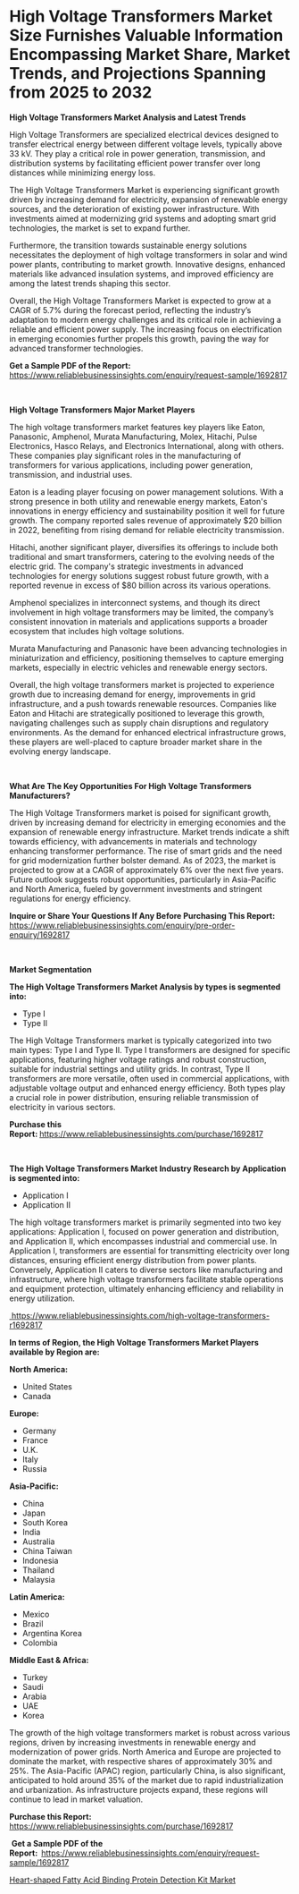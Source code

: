 <p><h1>High Voltage Transformers Market Size Furnishes Valuable Information Encompassing Market Share, Market Trends, and Projections Spanning from 2025 to 2032</h1></p><p><strong>High Voltage Transformers Market Analysis and Latest Trends</strong></p>
<p><p>High Voltage Transformers are specialized electrical devices designed to transfer electrical energy between different voltage levels, typically above 33 kV. They play a critical role in power generation, transmission, and distribution systems by facilitating efficient power transfer over long distances while minimizing energy loss. </p><p>The High Voltage Transformers Market is experiencing significant growth driven by increasing demand for electricity, expansion of renewable energy sources, and the deterioration of existing power infrastructure. With investments aimed at modernizing grid systems and adopting smart grid technologies, the market is set to expand further. </p><p>Furthermore, the transition towards sustainable energy solutions necessitates the deployment of high voltage transformers in solar and wind power plants, contributing to market growth. Innovative designs, enhanced materials like advanced insulation systems, and improved efficiency are among the latest trends shaping this sector. </p><p>Overall, the High Voltage Transformers Market is expected to grow at a CAGR of 5.7% during the forecast period, reflecting the industry’s adaptation to modern energy challenges and its critical role in achieving a reliable and efficient power supply. The increasing focus on electrification in emerging economies further propels this growth, paving the way for advanced transformer technologies.</p></p>
<p><strong>Get a Sample PDF of the Report:&nbsp;</strong> <a href="https://www.reliablebusinessinsights.com/enquiry/request-sample/1692817?utm_campaign=2302&utm_medium=2&utm_source=Github&utm_content=ia&utm_term=27032025&utm_id=high-voltage-transformers">https://www.reliablebusinessinsights.com/enquiry/request-sample/1692817</a></p>
<p>&nbsp;</p>
<p><strong>High Voltage Transformers Major Market Players</strong></p>
<p><p>The high voltage transformers market features key players like Eaton, Panasonic, Amphenol, Murata Manufacturing, Molex, Hitachi, Pulse Electronics, Hasco Relays, and Electronics International, along with others. These companies play significant roles in the manufacturing of transformers for various applications, including power generation, transmission, and industrial uses.</p><p>Eaton is a leading player focusing on power management solutions. With a strong presence in both utility and renewable energy markets, Eaton's innovations in energy efficiency and sustainability position it well for future growth. The company reported sales revenue of approximately $20 billion in 2022, benefiting from rising demand for reliable electricity transmission.</p><p>Hitachi, another significant player, diversifies its offerings to include both traditional and smart transformers, catering to the evolving needs of the electric grid. The company's strategic investments in advanced technologies for energy solutions suggest robust future growth, with a reported revenue in excess of $80 billion across its various operations.</p><p>Amphenol specializes in interconnect systems, and though its direct involvement in high voltage transformers may be limited, the company’s consistent innovation in materials and applications supports a broader ecosystem that includes high voltage solutions.</p><p>Murata Manufacturing and Panasonic have been advancing technologies in miniaturization and efficiency, positioning themselves to capture emerging markets, especially in electric vehicles and renewable energy sectors.</p><p>Overall, the high voltage transformers market is projected to experience growth due to increasing demand for energy, improvements in grid infrastructure, and a push towards renewable resources. Companies like Eaton and Hitachi are strategically positioned to leverage this growth, navigating challenges such as supply chain disruptions and regulatory environments. As the demand for enhanced electrical infrastructure grows, these players are well-placed to capture broader market share in the evolving energy landscape.</p></p>
<p>&nbsp;</p>
<p><strong>What Are The Key Opportunities For High Voltage Transformers Manufacturers?</strong></p>
<p><p>The High Voltage Transformers market is poised for significant growth, driven by increasing demand for electricity in emerging economies and the expansion of renewable energy infrastructure. Market trends indicate a shift towards efficiency, with advancements in materials and technology enhancing transformer performance. The rise of smart grids and the need for grid modernization further bolster demand. As of 2023, the market is projected to grow at a CAGR of approximately 6% over the next five years. Future outlook suggests robust opportunities, particularly in Asia-Pacific and North America, fueled by government investments and stringent regulations for energy efficiency.</p></p>
<p><strong>Inquire or Share Your Questions If Any Before Purchasing This Report:</strong> <a href="https://www.reliablebusinessinsights.com/enquiry/pre-order-enquiry/1692817?utm_campaign=2302&utm_medium=2&utm_source=Github&utm_content=ia&utm_term=27032025&utm_id=high-voltage-transformers">https://www.reliablebusinessinsights.com/enquiry/pre-order-enquiry/1692817</a></p>
<p>&nbsp;</p>
<p><strong>Market Segmentation</strong></p>
<p><strong>The High Voltage Transformers Market Analysis by types is segmented into:</strong></p>
<p><ul><li>Type I</li><li>Type II</li></ul></p>
<p><p>The High Voltage Transformers market is typically categorized into two main types: Type I and Type II. Type I transformers are designed for specific applications, featuring higher voltage ratings and robust construction, suitable for industrial settings and utility grids. In contrast, Type II transformers are more versatile, often used in commercial applications, with adjustable voltage output and enhanced energy efficiency. Both types play a crucial role in power distribution, ensuring reliable transmission of electricity in various sectors.</p></p>
<p><strong>Purchase this Report:&nbsp;</strong><a href="https://www.reliablebusinessinsights.com/purchase/1692817?utm_campaign=2302&utm_medium=2&utm_source=Github&utm_content=ia&utm_term=27032025&utm_id=high-voltage-transformers">https://www.reliablebusinessinsights.com/purchase/1692817</a></p>
<p>&nbsp;</p>
<p><strong>The High Voltage Transformers Market Industry Research by Application is segmented into:</strong></p>
<p><ul><li>Application I</li><li>Application II</li></ul></p>
<p><p>The high voltage transformers market is primarily segmented into two key applications: Application I, focused on power generation and distribution, and Application II, which encompasses industrial and commercial use. In Application I, transformers are essential for transmitting electricity over long distances, ensuring efficient energy distribution from power plants. Conversely, Application II caters to diverse sectors like manufacturing and infrastructure, where high voltage transformers facilitate stable operations and equipment protection, ultimately enhancing efficiency and reliability in energy utilization.</p></p>
<p><a href="https://www.reliablebusinessinsights.com/high-voltage-transformers-r1692817?utm_campaign=2302&utm_medium=2&utm_source=Github&utm_content=ia&utm_term=27032025&utm_id=high-voltage-transformers">&nbsp;https://www.reliablebusinessinsights.com/high-voltage-transformers-r1692817</a></p>
<p><strong>In terms of Region, the High Voltage Transformers Market Players available by Region are:</strong></p>
<p>
    <p> <strong> North America: </strong>
        <ul>
            <li>United States</li>
            <li>Canada</li>
        </ul>
        </p> 
    <p> <strong> Europe: </strong>
        <ul>
            <li>Germany</li>
            <li>France</li>
            <li>U.K.</li>
            <li>Italy</li>
            <li>Russia</li>
        </ul>
        </p> 
    <p> <strong> Asia-Pacific: </strong>
        <ul>
            <li>China</li>
            <li>Japan</li>
            <li>South Korea</li>
            <li>India</li>
            <li>Australia</li>
            <li>China Taiwan</li>
            <li>Indonesia</li>
            <li>Thailand</li>
            <li>Malaysia</li>
        </ul>
        </p> 
    <p> <strong> Latin America: </strong>
        <ul>
            <li>Mexico</li>
            <li>Brazil</li>
            <li>Argentina Korea</li>
            <li>Colombia</li>
        </ul>
        </p> 
    <p> <strong> Middle East & Africa: </strong>
        <ul>
            <li>Turkey</li>
            <li>Saudi</li>
            <li>Arabia</li>
            <li>UAE</li>
            <li>Korea</li>
        </ul>
    </p>
    </p>
<p><p>The growth of the high voltage transformers market is robust across various regions, driven by increasing investments in renewable energy and modernization of power grids. North America and Europe are projected to dominate the market, with respective shares of approximately 30% and 25%. The Asia-Pacific (APAC) region, particularly China, is also significant, anticipated to hold around 35% of the market due to rapid industrialization and urbanization. As infrastructure projects expand, these regions will continue to lead in market valuation.</p></p>
<p><strong>Purchase this Report: </strong><a href="https://www.reliablebusinessinsights.com/purchase/1692817?utm_campaign=2302&utm_medium=2&utm_source=Github&utm_content=ia&utm_term=27032025&utm_id=high-voltage-transformers">https://www.reliablebusinessinsights.com/purchase/1692817</a></p>
<p>&nbsp;<strong>Get a Sample PDF of the Report:&nbsp;&nbsp;</strong><a href="https://www.reliablebusinessinsights.com/enquiry/request-sample/1692817?utm_campaign=2302&utm_medium=2&utm_source=Github&utm_content=ia&utm_term=27032025&utm_id=high-voltage-transformers">https://www.reliablebusinessinsights.com/enquiry/request-sample/1692817</a></p>
<p><strong></strong></p>
<p><p><a href="https://github.com/kathiestrine5ty/Market-Research-Report-List-2/blob/main/heart-shaped-fatty-acid-binding-protein-detection-kit-market.md?utm_campaign=2302&utm_medium=2&utm_source=Github&utm_content=ia&utm_term=27032025&utm_id=high-voltage-transformers">Heart-shaped Fatty Acid Binding Protein Detection Kit Market</a></p></p>